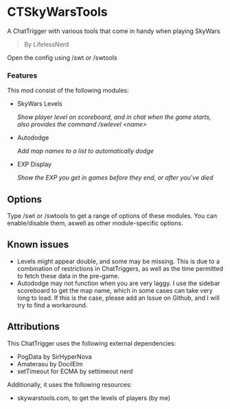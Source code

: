 # CTSkyWarsTools
A ChatTrigger with various tools that come in handy when playing SkyWars

> By LifelessNerd

Open the config using /swt or /swtools

### Features
This mod consist of the following modules:
- SkyWars Levels

    *Show player level on scoreboard, and in chat when the game starts, also provides the command /swlevel \<name>*
- Autododge

    *Add map names to a list to automatically dodge*
- EXP Display

    *Show the EXP you get in games before they end, or after you've died*

## Options
Type /swt or /swtools to get a range of options of these modules. You can enable/disable them, aswell as other module-specific options.

## Known issues
- Levels might appear double, and some may be missing. This is due to a combination of restrictions in ChatTriggers, as well as the time permitted to fetch these data in the pre-game.
- Autododge may not function when you are very laggy. I use the sidebar scoreboard to get the map name, which in some cases can take very long to load. If this is the case, please add an Issue on Github, and I will try to find a workaround.


## Attributions
This ChatTrigger uses the following external dependencies:
- PogData by SirHyperNova
- Amaterasu by DocilElm
- setTimeout for ECMA by settimeout nerd

Additionally, it uses the following resources:
- skywarstools.com, to get the levels of players (by me)




